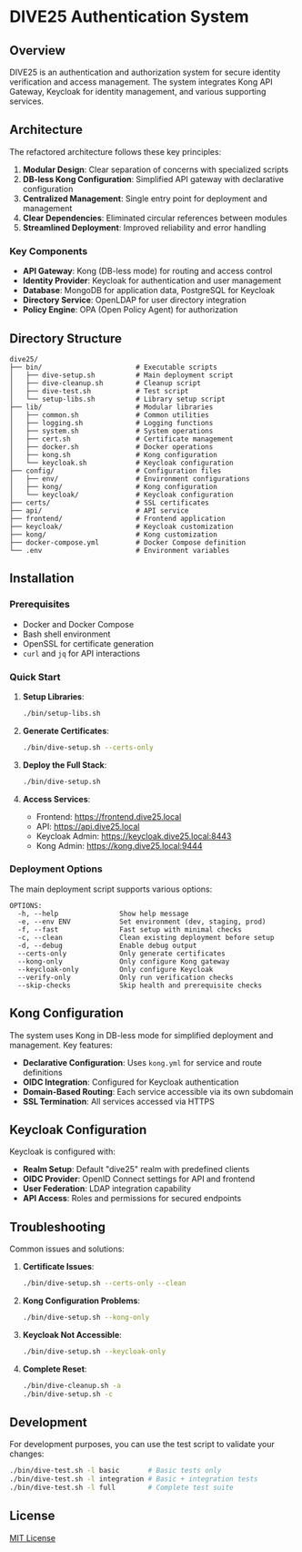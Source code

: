 # DIVE25 Authentication System

## Overview

DIVE25 is an authentication and authorization system for secure identity verification and access management. The system integrates Kong API Gateway, Keycloak for identity management, and various supporting services.

## Architecture

The refactored architecture follows these key principles:
1. **Modular Design**: Clear separation of concerns with specialized scripts
2. **DB-less Kong Configuration**: Simplified API gateway with declarative configuration
3. **Centralized Management**: Single entry point for deployment and management
4. **Clear Dependencies**: Eliminated circular references between modules
5. **Streamlined Deployment**: Improved reliability and error handling

### Key Components

- **API Gateway**: Kong (DB-less mode) for routing and access control
- **Identity Provider**: Keycloak for authentication and user management
- **Database**: MongoDB for application data, PostgreSQL for Keycloak
- **Directory Service**: OpenLDAP for user directory integration
- **Policy Engine**: OPA (Open Policy Agent) for authorization

## Directory Structure

```
dive25/
├── bin/                       # Executable scripts
│   ├── dive-setup.sh          # Main deployment script
│   ├── dive-cleanup.sh        # Cleanup script
│   ├── dive-test.sh           # Test script
│   └── setup-libs.sh          # Library setup script
├── lib/                       # Modular libraries
│   ├── common.sh              # Common utilities
│   ├── logging.sh             # Logging functions
│   ├── system.sh              # System operations
│   ├── cert.sh                # Certificate management
│   ├── docker.sh              # Docker operations
│   ├── kong.sh                # Kong configuration
│   └── keycloak.sh            # Keycloak configuration
├── config/                    # Configuration files
│   ├── env/                   # Environment configurations
│   ├── kong/                  # Kong configuration
│   └── keycloak/              # Keycloak configuration
├── certs/                     # SSL certificates
├── api/                       # API service
├── frontend/                  # Frontend application
├── keycloak/                  # Keycloak customization
├── kong/                      # Kong customization
├── docker-compose.yml         # Docker Compose definition
└── .env                       # Environment variables
```

## Installation

### Prerequisites

- Docker and Docker Compose
- Bash shell environment
- OpenSSL for certificate generation
- `curl` and `jq` for API interactions

### Quick Start

1. **Setup Libraries**:
   ```bash
   ./bin/setup-libs.sh
   ```

2. **Generate Certificates**:
   ```bash
   ./bin/dive-setup.sh --certs-only
   ```

3. **Deploy the Full Stack**:
   ```bash
   ./bin/dive-setup.sh
   ```

4. **Access Services**:
   - Frontend: https://frontend.dive25.local
   - API: https://api.dive25.local
   - Keycloak Admin: https://keycloak.dive25.local:8443
   - Kong Admin: https://kong.dive25.local:9444

### Deployment Options

The main deployment script supports various options:

```
OPTIONS:
  -h, --help               Show help message
  -e, --env ENV            Set environment (dev, staging, prod)
  -f, --fast               Fast setup with minimal checks
  -c, --clean              Clean existing deployment before setup
  -d, --debug              Enable debug output
  --certs-only             Only generate certificates
  --kong-only              Only configure Kong gateway
  --keycloak-only          Only configure Keycloak
  --verify-only            Only run verification checks
  --skip-checks            Skip health and prerequisite checks
```

## Kong Configuration

The system uses Kong in DB-less mode for simplified deployment and management. Key features:

- **Declarative Configuration**: Uses `kong.yml` for service and route definitions
- **OIDC Integration**: Configured for Keycloak authentication
- **Domain-Based Routing**: Each service accessible via its own subdomain
- **SSL Termination**: All services accessed via HTTPS

## Keycloak Configuration

Keycloak is configured with:

- **Realm Setup**: Default "dive25" realm with predefined clients
- **OIDC Provider**: OpenID Connect settings for API and frontend
- **User Federation**: LDAP integration capability
- **API Access**: Roles and permissions for secured endpoints

## Troubleshooting

Common issues and solutions:

1. **Certificate Issues**:
   ```bash
   ./bin/dive-setup.sh --certs-only --clean
   ```

2. **Kong Configuration Problems**:
   ```bash
   ./bin/dive-setup.sh --kong-only
   ```

3. **Keycloak Not Accessible**:
   ```bash
   ./bin/dive-setup.sh --keycloak-only
   ```

4. **Complete Reset**:
   ```bash
   ./bin/dive-cleanup.sh -a
   ./bin/dive-setup.sh -c
   ```

## Development

For development purposes, you can use the test script to validate your changes:

```bash
./bin/dive-test.sh -l basic       # Basic tests only
./bin/dive-test.sh -l integration # Basic + integration tests
./bin/dive-test.sh -l full        # Complete test suite
```

## License

[MIT License](LICENSE) 